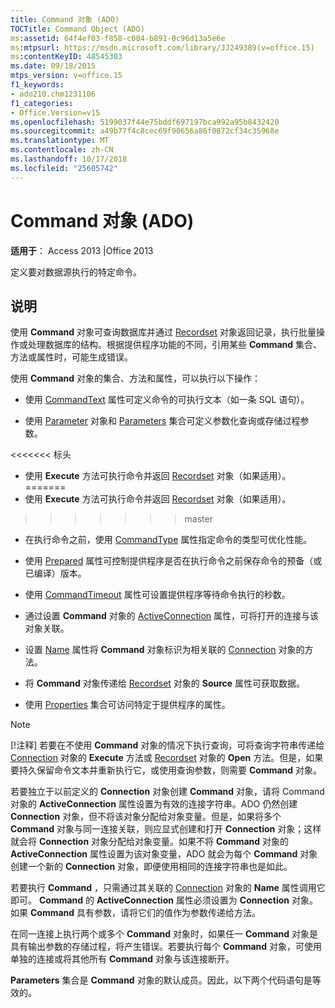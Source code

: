 ```yaml
---
title: Command 对象 (ADO)
TOCTitle: Command Object (ADO)
ms:assetid: 64f4ef03-f858-c004-b891-0c96d13a5e6e
ms:mtpsurl: https://msdn.microsoft.com/library/JJ249389(v=office.15)
ms:contentKeyID: 48545303
ms.date: 09/18/2015
mtps_version: v=office.15
f1_keywords:
- ado210.chm1231106
f1_categories:
- Office.Version=v15
ms.openlocfilehash: 5199037f44e75bddf697197bca992a95b8432420
ms.sourcegitcommit: a49b77f4c8cec69f90656a86f0872cf34c35968e
ms.translationtype: MT
ms.contentlocale: zh-CN
ms.lasthandoff: 10/17/2018
ms.locfileid: "25605742"
---
```

# <a name="command-object-ado"></a>Command 对象 (ADO)


**适用于**： Access 2013 |Office 2013

定义要对数据源执行的特定命令。

## <a name="remarks"></a>说明

使用 **Command** 对象可查询数据库并通过 [Recordset](recordset-object-ado.md) 对象返回记录，执行批量操作或处理数据库的结构。根据提供程序功能的不同，引用某些 **Command** 集合、方法或属性时，可能生成错误。

使用 **Command** 对象的集合、方法和属性，可以执行以下操作：

  - 使用 [CommandText](commandtext-property-ado.md) 属性可定义命令的可执行文本（如一条 SQL 语句）。

  - 使用 [Parameter](parameter-object-ado.md) 对象和 [Parameters](parameters-collection-ado.md) 集合可定义参数化查询或存储过程参数。

<<<<<<< 标头
  - 使用 **Execute** 方法可执行命令并返回 [Recordset](https://msdn.microsoft.com/library/jj248785\(v=office.15\)) 对象（如果适用）。
=======
  - 使用 **Execute** 方法可执行命令并返回 [Recordset](https://docs.microsoft.com/office/vba/access/concepts/miscellaneous/execute-method-ado-command) 对象（如果适用）。
>>>>>>> master

  - 在执行命令之前，使用 [CommandType](commandtype-property-ado.md) 属性指定命令的类型可优化性能。

  - 使用 [Prepared](prepared-property-ado.md) 属性可控制提供程序是否在执行命令之前保存命令的预备（或已编译）版本。

  - 使用 [CommandTimeout](commandtimeout-property-ado.md) 属性可设置提供程序等待命令执行的秒数。

  - 通过设置 **Command** 对象的 [ActiveConnection](activeconnection-property-ado.md) 属性，可将打开的连接与该对象关联。

  - 设置 [Name](name-property-ado.md) 属性将 **Command** 对象标识为相关联的 [Connection](connection-object-ado.md) 对象的方法。

  - 将 **Command** 对象传递给 [Recordset](source-property-ado-recordset.md) 对象的 **Source** 属性可获取数据。

  - 使用 [Properties](properties-collection-ado.md) 集合可访问特定于提供程序的属性。


> [!NOTE]
> <P>[!注释] 若要在不使用 <STRONG>Command</STRONG> 对象的情况下执行查询，可将查询字符串传递给 <A href="https://msdn.microsoft.com/library/jj249832(v=office.15)">Connection</A> 对象的 <STRONG>Execute</STRONG> 方法或 <A href="open-method-ado-recordset.md">Recordset</A> 对象的 <STRONG>Open</STRONG> 方法。但是，如果要持久保留命令文本并重新执行它，或使用查询参数，则需要 <STRONG>Command</STRONG> 对象。</P>



若要独立于以前定义的 **Connection** 对象创建 **Command** 对象，请将 Command 对象的 **ActiveConnection** 属性设置为有效的连接字符串。ADO 仍然创建 **Connection** 对象，但不将该对象分配给对象变量。但是，如果将多个 **Command** 对象与同一连接关联，则应显式创建和打开 **Connection** 对象；这样就会将 **Connection** 对象分配给对象变量。如果不将 **Command** 对象的 **ActiveConnection** 属性设置为该对象变量，ADO 就会为每个 **Command** 对象创建一个新的 **Connection** 对象，即便使用相同的连接字符串也是如此。

若要执行 **Command** ，只需通过其关联的 [Connection](name-property-ado.md) 对象的 **Name** 属性调用它即可。 **Command** 的 **ActiveConnection** 属性必须设置为 **Connection** 对象。如果 **Command** 具有参数，请将它们的值作为参数传递给方法。

在同一连接上执行两个或多个 **Command** 对象时，如果任一 **Command** 对象是具有输出参数的存储过程，将产生错误。若要执行每个 **Command** 对象，可使用单独的连接或将其他所有 **Command** 对象与该连接断开。

**Parameters** 集合是 **Command** 对象的默认成员。因此，以下两个代码语句是等效的。

